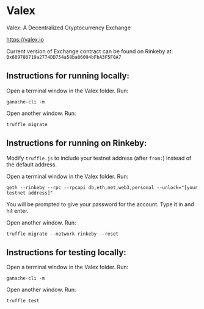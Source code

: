 # Valex
Valex: A Decentralized Cryptocurrency Exchange

https://valex.io

Current version of Exchange contract can be found on Rinkeby at: `0x609780719a2774DD754a58ba06094bFbA3F5F0A7`

## Instructions for running locally:

Open a terminal window in the Valex folder. Run:

```
ganache-cli -m
```

Open another window. Run:

```
truffle migrate
```

## Instructions for running on Rinkeby:


Modify `truffle.js` to include your testnet address (after `from:`) instead of the default address.

Open a terminal window in the Valex folder. Run:

```
geth --rinkeby --rpc --rpcapi db,eth,net,web3,personal --unlock="[your testnet address]"
```
You will be prompted to give your password for the account. Type it in and hit enter.

Open another window. Run:
```
truffle migrate --network rinkeby --reset
```

## Instructions for testing locally:

Open a terminal window in the Valex folder. Run:

```
ganache-cli -m
```

Open another window. Run:

```
truffle test
```
